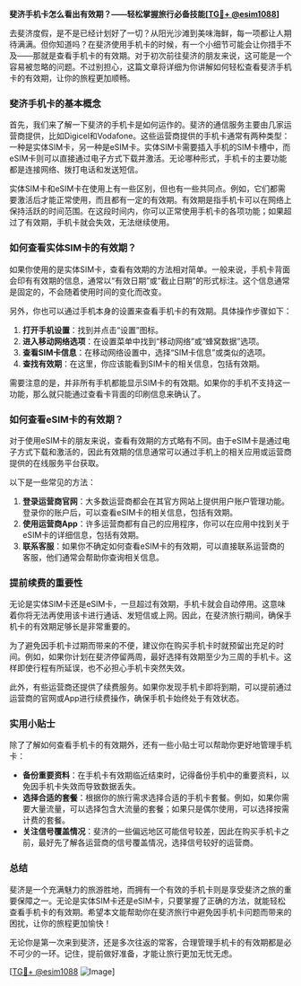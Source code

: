 **斐济手机卡怎么看出有效期？——轻松掌握旅行必备技能[[TG💪+ @esim1088](https://t.me/s/esim1088)]**

去斐济度假，是不是已经计划好了一切？从阳光沙滩到美味海鲜，每一项都让人期待满满。但你知道吗？在斐济使用手机卡的时候，有一个小细节可能会让你措手不及——那就是查看手机卡的有效期。对于初次前往斐济的朋友来说，这可能是一个容易被忽略的问题。不过别担心，这篇文章将详细为你讲解如何轻松查看斐济手机卡的有效期，让你的旅程更加顺畅。

### 斐济手机卡的基本概念

首先，我们来了解一下斐济的手机卡是如何运作的。斐济的通信服务主要由几家运营商提供，比如Digicel和Vodafone。这些运营商提供的手机卡通常有两种类型：一种是实体SIM卡，另一种是eSIM卡。实体SIM卡需要插入手机的SIM卡槽中，而eSIM卡则可以直接通过电子方式下载并激活。无论哪种形式，手机卡的主要功能都是连接网络、拨打电话和发送短信。

实体SIM卡和eSIM卡在使用上有一些区别，但也有一些共同点。例如，它们都需要激活后才能正常使用，而且都有一定的有效期。有效期是指手机卡可以在网络上保持活跃的时间范围。在这段时间内，你可以正常使用手机卡的各项功能；如果超过了有效期，手机卡就会失效，无法继续使用。

### 如何查看实体SIM卡的有效期？

如果你使用的是实体SIM卡，查看有效期的方法相对简单。一般来说，手机卡背面会印有有效期的信息，通常以“有效日期”或“截止日期”的形式标注。这个信息通常是固定的，不会随着使用时间的变化而改变。

另外，你也可以通过手机本身的设置来查看手机卡的有效期。具体操作步骤如下：

1. **打开手机设置**：找到并点击“设置”图标。
2. **进入移动网络选项**：在设置菜单中找到“移动网络”或“蜂窝数据”选项。
3. **查看SIM卡信息**：在移动网络设置中，选择“SIM卡信息”或类似的选项。
4. **查找有效期**：在这里，你应该能看到SIM卡的相关信息，包括有效期。

需要注意的是，并非所有手机都能显示SIM卡的有效期。如果你的手机不支持这一功能，那么就只能通过查看卡背面的印刷信息来确认了。

### 如何查看eSIM卡的有效期？

对于使用eSIM卡的朋友来说，查看有效期的方式略有不同。由于eSIM卡是通过电子方式下载和激活的，因此有效期的信息通常可以通过手机上的相关应用或运营商提供的在线服务平台获取。

以下是一些常见的方法：

1. **登录运营商官网**：大多数运营商都会在其官方网站上提供用户账户管理功能。登录你的账户后，可以查看eSIM卡的相关信息，包括有效期。
2. **使用运营商App**：许多运营商都有自己的应用程序，你可以在应用中找到关于eSIM卡的详细信息，包括有效期。
3. **联系客服**：如果你不确定如何查看eSIM卡的有效期，可以直接联系运营商的客服，他们通常会帮助你查询相关信息。

### 提前续费的重要性

无论是实体SIM卡还是eSIM卡，一旦超过有效期，手机卡就会自动停用。这意味着你将无法再使用该卡进行通话、发短信或上网。因此，在斐济旅行期间，确保手机卡的有效期足够长是非常重要的。

为了避免因手机卡过期而带来的不便，建议你在购买手机卡时就预留出充足的时间。例如，如果你计划在斐济停留两周，最好选择有效期至少为三周的手机卡。这样即使行程有所延误，也不必担心手机卡突然失效。

此外，有些运营商还提供了续费服务。如果你发现手机卡即将到期，可以提前通过运营商的官网或App进行续费操作，确保手机卡始终处于有效状态。

### 实用小贴士

除了了解如何查看手机卡的有效期外，还有一些小贴士可以帮助你更好地管理手机卡：

- **备份重要资料**：在手机卡有效期临近结束时，记得备份手机中的重要资料，以免因手机卡失效而导致数据丢失。
- **选择合适的套餐**：根据你的旅行需求选择合适的手机卡套餐。例如，如果你需要大量流量，可以选择包含大流量的套餐；如果只是偶尔使用，可以选择按需计费的套餐。
- **关注信号覆盖情况**：斐济的一些偏远地区可能信号较差，因此在购买手机卡之前，最好先了解各运营商的信号覆盖情况，选择信号较好的运营商。

### 总结

斐济是一个充满魅力的旅游胜地，而拥有一个有效的手机卡则是享受斐济之旅的重要保障之一。无论是实体SIM卡还是eSIM卡，只要掌握了正确的方法，就能轻松查看手机卡的有效期。希望本文能帮助你在斐济旅行中避免因手机卡问题而带来的困扰，让你的旅程更加愉快！

无论你是第一次来到斐济，还是多次往返的常客，合理管理手机卡的有效期都是必不可少的一环。记住，提前做好准备，才能让旅行更加无忧无虑。

[[TG💪+ @esim1088](https://t.me/s/esim1088) ![Image](https://i.postimg.cc/4NQfJmqS/Snipaste-2025-05-13-00-14-12.png)]